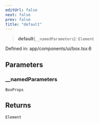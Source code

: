 ```yaml
---
editUrl: false
next: false
prev: false
title: "default"
---
```


> **default**(`__namedParameters`): `Element`

Defined in: app/components/ui/box.tsx:6

## Parameters

### \_\_namedParameters

`BoxProps`

## Returns

`Element`
